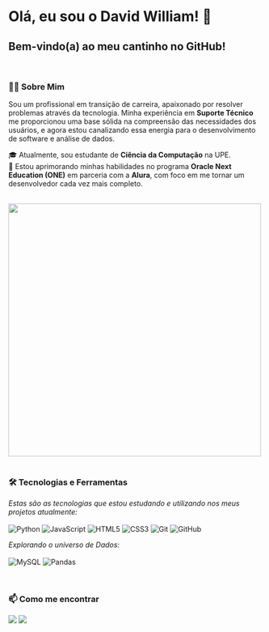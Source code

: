 # Olá, eu sou o David William! 👋

## Bem-vindo(a) ao meu cantinho no GitHub!

<br>

### 👨‍💻 Sobre Mim

<p align="left">
  Sou um profissional em transição de carreira, apaixonado por resolver problemas através da tecnologia. Minha experiência em <strong>Suporte Técnico</strong> me proporcionou uma base sólida na compreensão das necessidades dos usuários, e agora estou canalizando essa energia para o desenvolvimento de software e análise de dados.
</p>

<p align="left">
  🎓 Atualmente, sou estudante de <strong>Ciência da Computação</strong> na UPE.
  <br>
  🚀 Estou aprimorando minhas habilidades no programa <strong>Oracle Next Education (ONE)</strong> em parceria com a <strong>Alura</strong>, com foco em me tornar um desenvolvedor cada vez mais completo.
</p>

<br>

<img src="https://user-images.githubusercontent.com/74038190/225813708-98b745f2-7d22-48cf-9150-083f1b00d6c9.gif" width="500">
<br><br>

### 🛠️ Tecnologias e Ferramentas

<p align="left">
  <i>Estas são as tecnologias que estou estudando e utilizando nos meus projetos atualmente:</i>
  <br><br>
  <img src="https://img.shields.io/badge/Python-3776AB?style=for-the-badge&logo=python&logoColor=white" alt="Python">
  <img src="https://img.shields.io/badge/JavaScript-F7DF1E?style=for-the-badge&logo=javascript&logoColor=black" alt="JavaScript">
  <img src="https://img.shields.io/badge/HTML5-E34F26?style=for-the-badge&logo=html5&logoColor=white" alt="HTML5">
  <img src="https://img.shields.io/badge/CSS3-1572B6?style=for-the-badge&logo=css3&logoColor=white" alt="CSS3">
  <img src="https://img.shields.io/badge/GIT-E44C30?style=for-the-badge&logo=git&logoColor=white" alt="Git">
  <img src="https://img.shields.io/badge/GitHub-181717?style=for-the-badge&logo=github&logoColor=white" alt="GitHub">
</p>
<p align="left">
  <i>Explorando o universo de Dados:</i>
  <br><br>
  <img src="https://img.shields.io/badge/MySQL-005C84?style=for-the-badge&logo=mysql&logoColor=white" alt="MySQL">
  <img src="https://img.shields.io/badge/Pandas-2C2D72?style=for-the-badge&logo=pandas&logoColor=white" alt="Pandas">
</p>

<br>

### 📫 Como me encontrar

<p align="left">
  <a href="https://www.linkedin.com/in/david-matizu/" alt="LinkedIn">
  <img src="https://img.shields.io/badge/-LinkedIn-0077B5?style=for-the-badge&logo=linkedin&logoColor=white" /></a>

  <a href="mailto:davidwillamagimario@gmail.com" alt="Email">
  <img src="https://img.shields.io/badge/-Email-D14836?style=for-the-badge&logo=gmail&logoColor=white" /></a>
</p>
